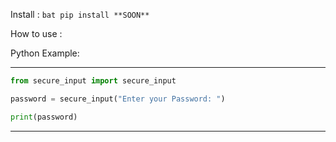 Install : ```bat
pip install **SOON**```


How to use :

Python Example: 

---------------------------------------
```py
from secure_input import secure_input

password = secure_input("Enter your Password: ")

print(password)
```
---------------------------------------
